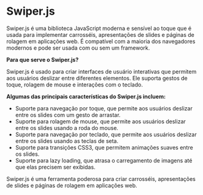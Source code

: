 # Swiper.js

Swiper.js é uma biblioteca JavaScript moderna e sensível ao toque que é usada para implementar carrosséis, apresentações de slides e páginas de rolagem em aplicações web. É compatível com a maioria dos navegadores modernos e pode ser usada com ou sem um framework.

**Para que serve o Swiper.js?**

Swiper.js é usado para criar interfaces de usuário interativas que permitem aos usuários deslizar entre diferentes elementos. Ele suporta gestos de toque, rolagem de mouse e interações com o teclado.

**Algumas das principais características do Swiper.js incluem:**

- Suporte para navegação por toque, que permite aos usuários deslizar entre os slides com um gesto de arrastar.
- Suporte para rolagem de mouse, que permite aos usuários deslizar entre os slides usando a roda do mouse.
- Suporte para navegação por teclado, que permite aos usuários deslizar entre os slides usando as teclas de seta.
- Suporte para transições CSS3, que permitem animações suaves entre os slides.
- Suporte para lazy loading, que atrasa o carregamento de imagens até que elas precisem ser exibidas.

Swiper.js é uma ferramenta poderosa para criar carrosséis, apresentações de slides e páginas de rolagem em aplicações web.
